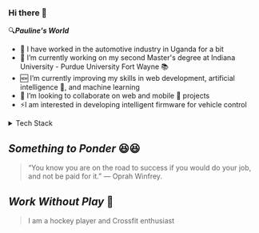 ### Hi there 👋

<!--
**pktpaulie/pktpaulie** is a ✨ _special_ ✨ repository because its `README.md` (this file) appears on your GitHub profile.

Here are some ideas to get you started:

- 🔭 I’m currently working on my second Master's degree
- 🌱 I’m currently learning web development, artificial intelligence and machine learning
- 👯 I’m looking to collaborate on web and mobile projects
- 🤔 I’m looking for help with ...
- 💬 Ask me about ...
- 📫 How to reach me: ...
- 😄 Pronouns: ...
- ⚡ Fun fact: ...
-->

🔍***Pauline's World***
- 👷 I have worked in the automotive industry in Uganda for a bit
- 🔭 I’m currently working on my second Master's degree at Indiana University - Purdue University Fort Wayne 📚
- 🆕 I’m currently improving my skills in web development, artificial intelligence 🤖, and machine learning
- 👯 I’m looking to collaborate on web and mobile 📱 projects
- ⚡I am interested in developing intelligent firmware for vehicle control


<details>
<summary> Tech Stack </summary>

| Rank | Languages |
|-----:|-----------|
|     1| Python    | 
|     2| C++       | 
|     3| MATLAB    |

</details>


***Something to Ponder*** 😆😆
---
> “You know you are on the road to success if you would do your job, and not be paid for it.” 
— Oprah Winfrey.

***Work Without Play*** 🎲
---
> I am a hockey player and Crossfit enthusiast
